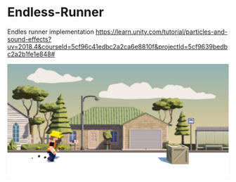 # Endless-Runner
 Endles runner implementation https://learn.unity.com/tutorial/particles-and-sound-effects?uv=2018.4&courseId=5cf96c41edbc2a2ca6e8810f&projectId=5cf9639bedbc2a2b1fe1e848#

![ss](ss.png)